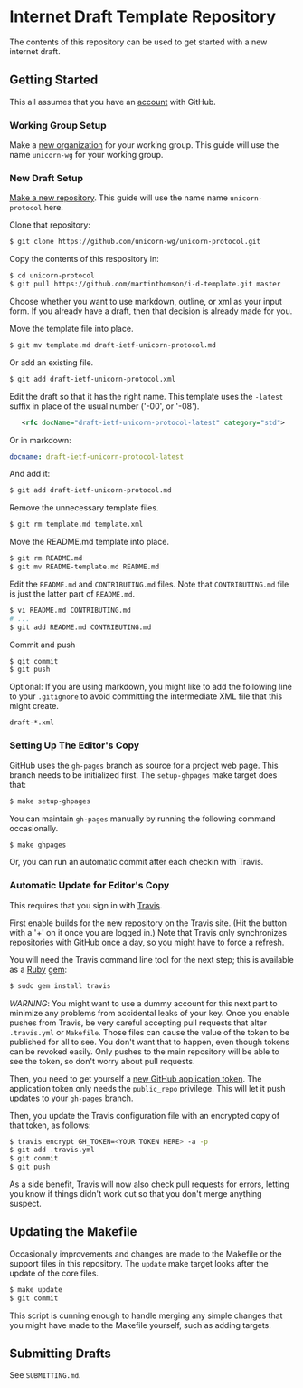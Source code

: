 # Internet Draft Template Repository

The contents of this repository can be used to get started with a new internet
draft.

## Getting Started

This all assumes that you have an [account](https://github.com/join) with
GitHub.

### Working Group Setup

Make a [new organization](https://github.com/organizations/new) for your working
group.  This guide will use the name `unicorn-wg` for your working group.

### New Draft Setup

[Make a new repository](https://github.com/new).  This guide will use the
name name `unicorn-protocol` here.

Clone that repository:
```sh
$ git clone https://github.com/unicorn-wg/unicorn-protocol.git
```
Copy the contents of this respository in:
```sh
$ cd unicorn-protocol
$ git pull https://github.com/martinthomson/i-d-template.git master
```
Choose whether you want to use markdown, outline, or xml as your input form.
If you already have a draft, then that decision is already made for you.

Move the template file into place.
```sh
$ git mv template.md draft-ietf-unicorn-protocol.md
```
Or add an existing file.
```sh
$ git add draft-ietf-unicorn-protocol.xml
````
Edit the draft so that it has the right name.  This template uses the
`-latest` suffix in place of the usual number ('-00', or '-08').
```xml
   <rfc docName="draft-ietf-unicorn-protocol-latest" category="std">
```
Or in markdown:
```yaml
docname: draft-ietf-unicorn-protocol-latest
```
And add it:
```sh
$ git add draft-ietf-unicorn-protocol.md
```
Remove the unnecessary template files.
```sh
$ git rm template.md template.xml
```
Move the README.md template into place.
```sh
$ git rm README.md
$ git mv README-template.md README.md
```
Edit the `README.md` and `CONTRIBUTING.md` files.  Note that `CONTRIBUTING.md`
file is just the latter part of `README.md`.
```sh
$ vi README.md CONTRIBUTING.md
# ...
$ git add README.md CONTRIBUTING.md
```
Commit and push
```sh
$ git commit
$ git push
```

Optional: If you are using markdown, you might like to add the following line to your
`.gitignore` to avoid committing the intermediate XML file that this might create.
```
draft-*.xml
```


### Setting Up The Editor's Copy

GitHub uses the `gh-pages` branch as source for a project web page.  This branch
needs to be initialized first.  The `setup-ghpages` make target does that:

```sh
$ make setup-ghpages
```

You can maintain `gh-pages` manually by running the following command
occasionally.

```sh
$ make ghpages
```

Or, you can run an automatic commit after each checkin with Travis.


### Automatic Update for Editor's Copy

This requires that you sign in with [Travis](https://travis-ci.org/).

First enable builds for the new repository on the Travis site.  (Hit the button
with a '+' on it once you are logged in.)  Note that Travis only synchronizes
repositories with GitHub once a day, so you might have to force a refresh.

You will need the Travis command line tool for the next step; this is available
as a [Ruby](https://www.ruby-lang.org/) [gem](https://rubygems.org/):

```sh
$ sudo gem install travis
```

*WARNING*: You might want to use a dummy account for this next part to minimize
any problems from accidental leaks of your key.  Once you enable pushes from
Travis, be very careful accepting pull requests that alter `.travis.yml` or
`Makefile`.  Those files can cause the value of the token to be published for
all to see.  You don't want that to happen, even though tokens can be revoked
easily.  Only pushes to the main repository will be able to see the token, so
don't worry about pull requests.

Then, you need to get yourself a [new GitHub application
token](https://github.com/settings/tokens/new).  The application token only
needs the `public_repo` privilege.  This will let it push updates to your
`gh-pages` branch.

Then, you update the Travis configuration file with an encrypted copy of that
token, as follows:

```sh
$ travis encrypt GH_TOKEN=<YOUR TOKEN HERE> -a -p
$ git add .travis.yml
$ git commit
$ git push
```

As a side benefit, Travis will now also check pull requests for errors, letting
you know if things didn't work out so that you don't merge anything suspect.


## Updating the Makefile

Occasionally improvements and changes are made to the Makefile or the support
files in this repository.  The `update` make target looks after the update of
the core files.

```sh
$ make update
$ git commit
```

This script is cunning enough to handle merging any simple changes that you
might have made to the Makefile yourself, such as adding targets.


## Submitting Drafts

See `SUBMITTING.md`.
